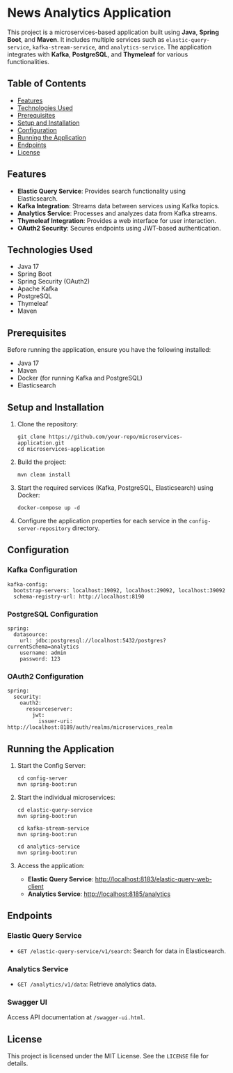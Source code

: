 News Analytics Application
=========================

This project is a microservices-based application built using **Java**, **Spring Boot**, and **Maven**. It includes multiple services such as `elastic-query-service`, `kafka-stream-service`, and `analytics-service`. The application integrates with **Kafka**, **PostgreSQL**, and **Thymeleaf** for various functionalities.

Table of Contents
-----------------

*   [Features](#features)
*   [Technologies Used](#technologies-used)
*   [Prerequisites](#prerequisites)
*   [Setup and Installation](#setup-and-installation)
*   [Configuration](#configuration)
*   [Running the Application](#running-the-application)
*   [Endpoints](#endpoints)
*   [License](#license)

Features
--------

*   **Elastic Query Service**: Provides search functionality using Elasticsearch.
*   **Kafka Integration**: Streams data between services using Kafka topics.
*   **Analytics Service**: Processes and analyzes data from Kafka streams.
*   **Thymeleaf Integration**: Provides a web interface for user interaction.
*   **OAuth2 Security**: Secures endpoints using JWT-based authentication.

Technologies Used
-----------------

*   Java 17
*   Spring Boot
*   Spring Security (OAuth2)
*   Apache Kafka
*   PostgreSQL
*   Thymeleaf
*   Maven

Prerequisites
-------------

Before running the application, ensure you have the following installed:

*   Java 17
*   Maven
*   Docker (for running Kafka and PostgreSQL)
*   Elasticsearch

Setup and Installation
----------------------

1.  Clone the repository:

        git clone https://github.com/your-repo/microservices-application.git
        cd microservices-application

2.  Build the project:

        mvn clean install

3.  Start the required services (Kafka, PostgreSQL, Elasticsearch) using Docker:

        docker-compose up -d

4.  Configure the application properties for each service in the `config-server-repository` directory.

Configuration
-------------

### Kafka Configuration

    kafka-config:
      bootstrap-servers: localhost:19092, localhost:29092, localhost:39092
      schema-registry-url: http://localhost:8190

### PostgreSQL Configuration

    spring:
      datasource:
        url: jdbc:postgresql://localhost:5432/postgres?currentSchema=analytics
        username: admin
        password: 123

### OAuth2 Configuration

    spring:
      security:
        oauth2:
          resourceserver:
            jwt:
              issuer-uri: http://localhost:8189/auth/realms/microservices_realm

Running the Application
-----------------------

1.  Start the Config Server:

        cd config-server
        mvn spring-boot:run

2.  Start the individual microservices:

        cd elastic-query-service
        mvn spring-boot:run

        cd kafka-stream-service
        mvn spring-boot:run

        cd analytics-service
        mvn spring-boot:run

3.  Access the application:
    *   **Elastic Query Service**: [http://localhost:8183/elastic-query-web-client](http://localhost:8183/elastic-query-web-client)
    *   **Analytics Service**: [http://localhost:8185/analytics](http://localhost:8185/analytics)

Endpoints
---------

### Elastic Query Service

*   `GET /elastic-query-service/v1/search`: Search for data in Elasticsearch.

### Analytics Service

*   `GET /analytics/v1/data`: Retrieve analytics data.

### Swagger UI

Access API documentation at `/swagger-ui.html`.

License
-------

This project is licensed under the MIT License. See the `LICENSE` file for details.